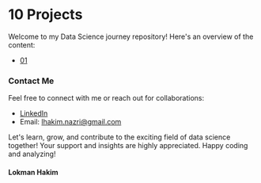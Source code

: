 # 10 Projects
Welcome to my Data Science journey repository! Here's an overview of the content:

- [01 ](https://github.com/lokmanTech)
  


### Contact Me
Feel free to connect with me or reach out for collaborations:

- [LinkedIn](https://www.linkedin.com/in/lhakimnazri/)
- Email: [lhakim.nazri@gmail.com](lhakim.nazri@gmail.com)

Let's learn, grow, and contribute to the exciting field of data science together! Your support and insights are highly appreciated.
Happy coding and analyzing!

#### Lokman Hakim
